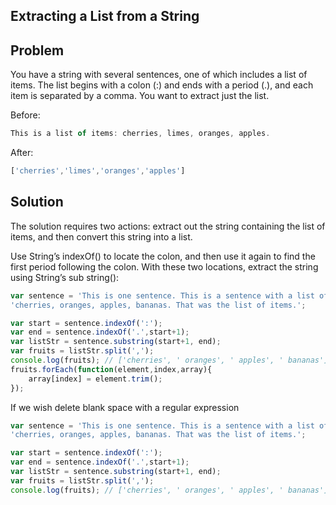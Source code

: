 
## Extracting a List from a String
## Problem

You have a string with several sentences, one of which includes a list of items. The list
begins with a colon (:) and ends with a period (.), and each item is separated by a comma.
You want to extract just the list.

Before:

```js
This is a list of items: cherries, limes, oranges, apples.
```

After:

```js
['cherries','limes','oranges','apples']
```

## Solution

The solution requires two actions: extract out the string containing the list of items, and
then convert this string into a list.

Use String’s indexOf() to locate the colon, and then use it again to find the first period
following the colon. With these two locations, extract the string using String’s sub
string():

```js
var sentence = 'This is one sentence. This is a sentence with a list of items:' +
'cherries, oranges, apples, bananas. That was the list of items.';

var start = sentence.indexOf(':');
var end = sentence.indexOf('.',start+1);
var listStr = sentence.substring(start+1, end);
var fruits = listStr.split(',');
console.log(fruits); // ['cherries', ' oranges', ' apples', ' bananas']
fruits.forEach(function(element,index,array){
    array[index] = element.trim();
});
```

If we wish delete blank space with a regular expression

```js
var sentence = 'This is one sentence. This is a sentence with a list of items:' +
'cherries, oranges, apples, bananas. That was the list of items.';

var start = sentence.indexOf(':');
var end = sentence.indexOf('.',start+1);
var listStr = sentence.substring(start+1, end);
var fruits = listStr.split(',');
console.log(fruits); // ['cherries', ' oranges', ' apples', ' bananas']

```







